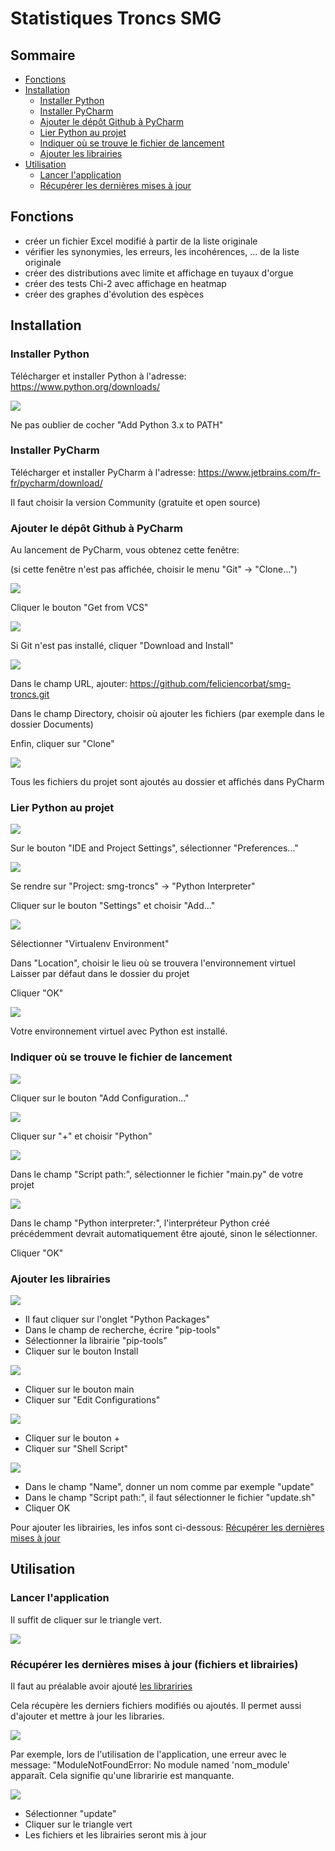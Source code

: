 # Statistiques Troncs SMG

## Sommaire
- [Fonctions](#fonctions)
- [Installation](#installation) 
  - [Installer Python](#installerpython)
  - [Installer PyCharm](#installerpycharm)
  - [Ajouter le dépôt Github à PyCharm](#ajoutergithub)
  - [Lier Python au projet](#lierpython)
  - [Indiquer où se trouve le fichier de lancement](#lancement)
  - [Ajouter les librairies](#librairies)
- [Utilisation](#utilisation)
  - [Lancer l'application](#lancer)
  - [Récupérer les dernières mises à jour](#miseajour)

## Fonctions <a id="fonctions"></a>

- créer un fichier Excel modifié à partir de la liste originale
- vérifier les synonymies, les erreurs, les incohérences, ... de la liste originale
- créer des distributions avec limite et affichage en tuyaux d'orgue
- créer des tests Chi-2 avec affichage en heatmap
- créer des graphes d'évolution des espèces

## Installation <a id="installation"></a>

### Installer Python <a id="installerpython"></a>

Télécharger et installer Python à l'adresse: https://www.python.org/downloads/

![](readme/0.png)

Ne pas oublier de cocher "Add Python 3.x to PATH"

### Installer PyCharm <a id="installerpycharm"></a>

Télécharger et installer PyCharm à l'adresse: https://www.jetbrains.com/fr-fr/pycharm/download/

Il faut choisir la version Community (gratuite et open source)

### Ajouter le dépôt Github à PyCharm <a id="ajoutergithub"></a>

Au lancement de PyCharm, vous obtenez cette fenêtre:

(si cette fenêtre n'est pas affichée, choisir le menu "Git" -> "Clone...")

![](readme/1.png)

Cliquer le bouton "Get from VCS"

![](readme/2.png)

Si Git n'est pas installé, cliquer "Download and Install"

![](readme/3.png)

Dans le champ URL, ajouter: https://github.com/feliciencorbat/smg-troncs.git

Dans le champ Directory, choisir où ajouter les fichiers (par exemple dans le dossier Documents)

Enfin, cliquer sur "Clone"

![](readme/4.png)

Tous les fichiers du projet sont ajoutés au dossier et affichés dans PyCharm

### Lier Python au projet <a id="lierpython"></a>

![](readme/5.png)

Sur le bouton "IDE and Project Settings", sélectionner "Preferences..."

![](readme/6.png)

Se rendre sur "Project: smg-troncs" -> "Python Interpreter"

Cliquer sur le bouton "Settings" et choisir "Add..."

![](readme/7.png)

Sélectionner "Virtualenv Environment"

Dans "Location", choisir le lieu où se trouvera l'environnement virtuel
Laisser par défaut dans le dossier du projet

Cliquer "OK"

![](readme/8.png)

Votre environnement virtuel avec Python est installé.

### Indiquer où se trouve le fichier de lancement <a id="lancement"></a>

![](readme/9.png)

Cliquer sur le bouton "Add Configuration..."

![](readme/11.png)

Cliquer sur "+" et choisir "Python"

![](readme/12.png)

Dans le champ "Script path:", sélectionner le fichier "main.py" de votre projet

![](readme/13.png)

Dans le champ "Python interpreter:", l'interpréteur Python créé précédemment devrait automatiquement être ajouté, sinon le sélectionner.

Cliquer "OK"

### Ajouter les librairies <a id="librairies"></a>

![](readme/21.png)

- Il faut cliquer sur l'onglet "Python Packages"
- Dans le champ de recherche, écrire "pip-tools"
- Sélectionner la librairie "pip-tools"
- Cliquer sur le bouton Install

![](readme/22.png)

- Cliquer sur le bouton main
- Cliquer sur "Edit Configurations"

![](readme/23.png)

- Cliquer sur le bouton +
- Cliquer sur "Shell Script"

![](readme/27.png)

- Dans le champ "Name", donner un nom comme par exemple "update"
- Dans le champ "Script path:", il faut sélectionner le fichier "update.sh"
- Cliquer OK

Pour ajouter les librairies, les infos sont ci-dessous: [Récupérer les dernières mises à jour](#miseajour)

## Utilisation <a id="utilisation"></a>

### Lancer l'application <a id="lancer"></a>

Il suffit de cliquer sur le triangle vert.

![](readme/17.png)

### Récupérer les dernières mises à jour (fichiers et librairies) <a id="miseajour"></a>

Il faut au préalable avoir ajouté [les librariries](#librairies)

Cela récupère les derniers fichiers modifiés ou ajoutés. 
Il permet aussi d'ajouter et mettre à jour les libraries.

![](readme/19.png)

Par exemple, lors de l'utilisation de l'application, une erreur avec le message: 
"ModuleNotFoundError: No module named 'nom_module' apparaît. 
Cela signifie qu'une libraririe est manquante.

![](readme/26.png)

- Sélectionner "update"
- Cliquer sur le triangle vert
- Les fichiers et les librairies seront mis à jour